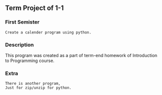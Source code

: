 ## Term Project of 1-1
### First Semister
	Create a calender program using python.

### Description
This program was created as a part of term-end homework of
Introduction to Programming course.

### Extra
	There is another program,
	Just for zip/unzip for python.